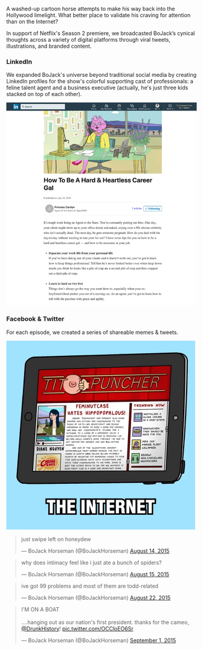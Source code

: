 A washed-up cartoon horse attempts to make his way back into the Hollywood limelight. What better place to validate his craving for attention than on the Internet? 

In support of Netflix's Season 2 premiere, we broadcasted BoJack’s cynical thoughts across a variety of digital platforms through viral tweets, illustrations, and branded content. 

### LinkedIn 

We expanded BoJack's universe beyond traditional social media by creating LinkedIn profiles for the show's colorful supporting cast of professionals: a feline talent agent and a business executive (actually, he's just three kids stacked on top of each other). 

![LinkedIn](linkedin.png)

### Facebook & Twitter

For each episode, we created a series of shareable memes & tweets. 

![Memes](titpuncher.gif) 

<blockquote class="twitter-tweet" data-lang="en"><p lang="en" dir="ltr">just swipe left on honeydew</p>— BoJack Horseman (@BoJackHorseman) <a href="https://twitter.com/BoJackHorseman/status/632002211665481728">August 14, 2015</a></blockquote>
<blockquote class="twitter-tweet" data-lang="en"><p lang="en" dir="ltr">why does intimacy feel like i just ate a bunch of spiders?</p>— BoJack Horseman (@BoJackHorseman) <a href="https://twitter.com/BoJackHorseman/status/632369897406787584">August 15, 2015</a></blockquote>
<blockquote class="twitter-tweet" data-lang="en"><p lang="en" dir="ltr">ive got 99 problems and most of them are todd-related</p>— BoJack Horseman (@BoJackHorseman) <a href="https://twitter.com/BoJackHorseman/status/634912938906796032">August 22, 2015</a></blockquote>
<blockquote class="twitter-tweet" data-lang="en"><p lang="en" dir="ltr">I'M ON A BOAT<br><br>….hanging out as our nation's first president. thanks for the cameo, <a href="https://twitter.com/drunkhistory">@DrunkHistory</a>! <a href="http://t.co/OCCloEO6Sr">pic.twitter.com/OCCloEO6Sr</a></p>— BoJack Horseman (@BoJackHorseman) <a href="https://twitter.com/BoJackHorseman/status/638788623077388289">September 1, 2015</a></blockquote>
